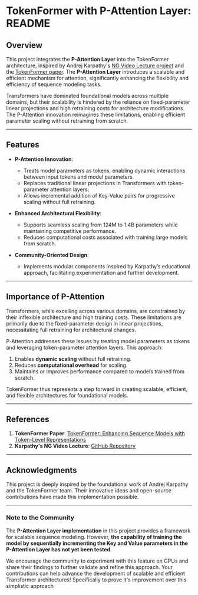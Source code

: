 # TokenFormer with P-Attention Layer: README

## Overview

This project integrates the **P-Attention Layer** into the TokenFormer architecture, inspired by Andrej Karpathy's [NG Video Lecture project](https://github.com/karpathy/ng-video-lecture) and the [TokenFormer paper](https://arxiv.org/pdf/2410.23168). The **P-Attention Layer** introduces a scalable and efficient mechanism for attention, significantly enhancing the flexibility and efficiency of sequence modeling tasks.  

Transformers have dominated foundational models across multiple domains, but their scalability is hindered by the reliance on fixed-parameter linear projections and high retraining costs for architecture modifications. The P-Attention innovation reimagines these limitations, enabling efficient parameter scaling without retraining from scratch.

---

## Features

- **P-Attention Innovation**:
  - Treats model parameters as tokens, enabling dynamic interactions between input tokens and model parameters.
  - Replaces traditional linear projections in Transformers with token-parameter attention layers.
  - Allows incremental addition of Key-Value pairs for progressive scaling without full retraining.

- **Enhanced Architectural Flexibility**:  
  - Supports seamless scaling from 124M to 1.4B parameters while maintaining competitive performance.
  - Reduces computational costs associated with training large models from scratch.

- **Community-Oriented Design**:  
  - Implements modular components inspired by Karpathy’s educational approach, facilitating experimentation and further development.

---

## Importance of P-Attention

Transformers, while excelling across various domains, are constrained by their inflexible architecture and high training costs. These limitations are primarily due to the fixed-parameter design in linear projections, necessitating full retraining for architectural changes.  

P-Attention addresses these issues by treating model parameters as tokens and leveraging token-parameter attention layers. This approach:  
1. Enables **dynamic scaling** without full retraining.  
2. Reduces **computational overhead** for scaling.  
3. Maintains or improves performance compared to models trained from scratch.  

TokenFormer thus represents a step forward in creating scalable, efficient, and flexible architectures for foundational models.  

---

## References

1. **TokenFormer Paper**: [TokenFormer: Enhancing Sequence Models with Token-Level Representations](https://arxiv.org/pdf/2410.23168)  
2. **Karpathy's NG Video Lecture**: [GitHub Repository](https://github.com/karpathy/ng-video-lecture)

---

## Acknowledgments

This project is deeply inspired by the foundational work of Andrej Karpathy and the TokenFormer team. Their innovative ideas and open-source contributions have made this implementation possible.

---

### Note to the Community

The **P-Attention Layer implementation** in this project provides a framework for scalable sequence modeling. However, **the capability of training the model by sequentially incrementing the Key and Value parameters in the P-Attention Layer has not yet been tested**.  

We encourage the community to experiment with this feature on GPUs and share their findings to further validate and refine this approach. Your contributions can help advance the development of scalable and efficient Transformer architectures! Specifically to prove it's improvement over this simplistic approach
